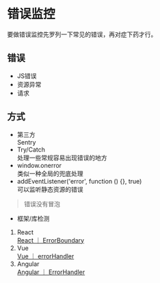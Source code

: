# 错误监控
要做错误监控先罗列一下常见的错误，再对症下药才行。
## 错误
- JS错误
- 资源异常
- 请求

## 方式
- 第三方    
Sentry
- Try/Catch    
处理一些常规容易出现错误的地方
- window.onerror    
类似一种全局的兜底处理
- addEventListener('error', function () {}, true)    
可以监听静态资源的错误
> 错误没有冒泡
- 框架/库检测
1. React    
[React ｜ ErrorBoundary](https://reactjs.org/docs/error-boundaries.html)
2. Vue    
[Vue ｜ errorHandler](https://v3.cn.vuejs.org/api/application-config.html#errorhandler)
3. Angular    
[Angular ｜ ErrorHandler](https://angular.io/api/core/ErrorHandler)